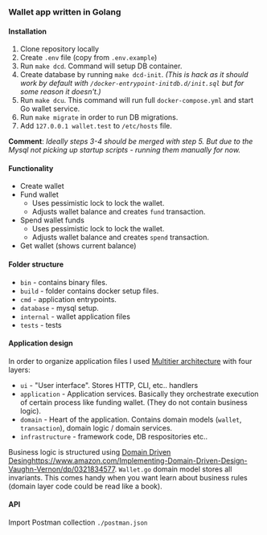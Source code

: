 ### Wallet app written in Golang

#### Installation

1. Clone repository locally
2. Create `.env` file (copy from `.env.example`)
3. Run `make dcd`. Command will setup DB container.
4. Create database by running `make dcd-init`. _(This is hack as it should work by default with `/docker-entrypoint-initdb.d/init.sql` but for some reason it doesn't.)_
5. Run `make dcu`. This command will run full `docker-compose.yml` and start Go wallet service.
6. Run `make migrate` in order to run DB migrations.
7. Add `127.0.0.1 wallet.test` to `/etc/hosts` file. 

**Comment**: _Ideally steps 3-4 should be merged with step 5. But due to the Mysql not picking up startup scripts - running them manually for now._

#### Functionality

- Create wallet
- Fund wallet
   - Uses pessimistic lock to lock the wallet.
   - Adjusts wallet balance and creates `fund` transaction.
- Spend wallet funds
   - Uses pessimistic lock to lock the wallet.
   - Adjusts wallet balance and creates `spend` transaction.
- Get wallet (shows current balance)

#### Folder structure

- `bin` - contains binary files.
- `build` - folder contains docker setup files.
- `cmd` - application entrypoints.
- `database` - mysql setup.
- `internal` - wallet application files
- `tests` - tests

#### Application design

In order to organize application files I used [Multitier architecture]([https://pages.github.com/](https://en.wikipedia.org/wiki/Multitier_architecture)https://en.wikipedia.org/wiki/Multitier_architecture) with four layers:
- `ui` - "User interface". Stores HTTP, CLI, etc.. handlers
- `application` - Application services. Basically they orchestrate execution of certain process like funding wallet. (They do not contain business logic).
- `domain` - Heart of the application. Contains domain models (`wallet`, `transaction`), domain logic / domain services.
- `infrastructure` - framework code, DB respositories etc..

Business logic is structured using [Domain Driven Desing](https://www.amazon.com/Implementing-Domain-Driven-Design-Vaughn-Vernon/dp/0321834577)https://www.amazon.com/Implementing-Domain-Driven-Design-Vaughn-Vernon/dp/0321834577.
`Wallet.go` domain model stores all invariants. This comes handy when you want learn about business rules (domain layer code could be read like a book).

#### API
Import Postman collection `./postman.json`

